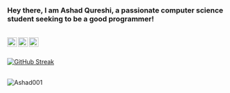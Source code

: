 ### Hey there, I am Ashad Qureshi, a passionate computer science student seeking to be a good programmer!
<br />

<a href="https://www.instagram.com/ashadabdullah_/">
  <img align="left" alt="Ashad's Instagram" width="22px" src="https://raw.githubusercontent.com/hussainweb/hussainweb/main/icons/instagram.png" />
</a>
<a href="https://twitter.com/#Ashadqu7">
  <img align="left" alt="Asahd Qureshi | Twitter" width="22px" src="https://raw.githubusercontent.com/peterthehan/peterthehan/master/assets/twitter.svg" />
</a>
<a href="https://www.linkedin.com/in/ashad-qureshi-65b65a219/">
  <img align="left" alt="Ashad's LinkedIn" width="22px" src="https://raw.githubusercontent.com/peterthehan/peterthehan/master/assets/linkedin.svg" />
</a>
<br />
<br />


[![GitHub Streak](https://github-readme-streak-stats.herokuapp.com/?user=Ashad001&theme=dark)](https://git.io/streak-stats)
<br />
<br />




<p align="left"> <img src="https://github-readme-stats.vercel.app/api?username=Ashad001&show_icons=true&theme=gotham" alt="Ashad001" />
<br />
